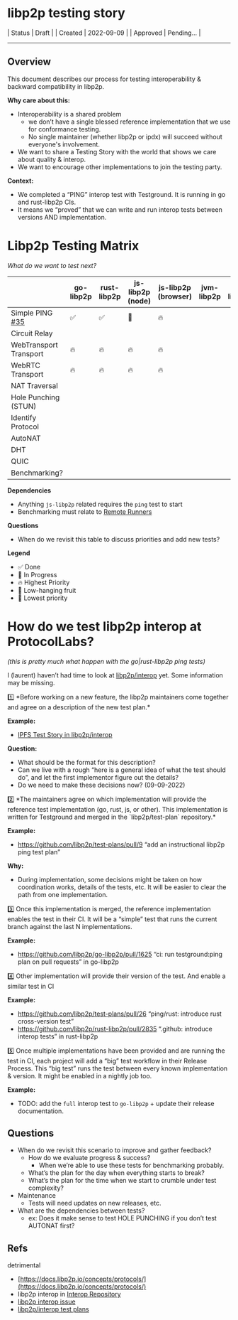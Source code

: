 # libp2p testing story

| Status        | Draft         |
| Created       | 2022-09-09    |
| Approved      | Pending…      |

---

## Overview

This document describes our process for testing interoperability & backward compatibility in libp2p.

**Why care about this:**

- Interoperability is a shared problem
    - we don’t have a single blessed reference implementation that we use for conformance testing.
    - No single maintainer (whether libp2p or ipdx) will succeed without everyone's involvement.
- We want to share a Testing Story with the world that shows we care about quality & interop.
- We want to encourage other implementations to join the testing party.

**Context:**

- We completed a “PING” interop test with Testground. It is running in go and rust-libp2p CIs.
- It means we “proved” that we can write and run interop tests between versions AND implementation.

# Libp2p Testing Matrix

*What do we want to test next?*

|                                   | go-libp2p | rust-libp2p | js-libp2p (node) | js-libp2p (browser) | jvm-libp2p | nim-libp2p |
| ---                               | ---       | ---         | ---              | ---                 | ---        | ---        |
| Simple PING [#35][issue-35]       | ✅ | ✅ | 🍎 | 🔥 |  |  |
| Circuit Relay                     |  |  |  |  |  |  |
| WebTransport Transport            | 🔥 | 🔥 | 🔥 | 🔥 |  |  |
| WebRTC Transport                  | 🔥 | 🔥 | 🔥 | 🔥 |  |  |
| NAT Traversal                     |  |  |  |  |  |  |
| Hole Punching (STUN)              |  |  |  |  |  |  |
| Identify Protocol                 |  |  |  |  |  |  |
| AutoNAT                           |  |  |  |  |  |  |
| DHT                               |  |  |  |  |  |  |
| QUIC                              |  |  |  |  |  |  |
| Benchmarking?                     |  |  |  |  |  |  |

**Dependencies**

- Anything `js-libp2p` related requires the `ping` test to start
- Benchmarking must relate to [Remote Runners][remote-runners]

**Questions**

- When do we revisit this table to discuss priorities and add new tests?

**Legend**

- ✅ Done
- 🚚 In Progress
- 🔥 Highest Priority
- 🍎 Low-hanging fruit
- 🧊 Lowest priority

# How do we test libp2p interop at ProtocolLabs?

*(this is pretty much what happen with the go|rust-libp2p ping tests)*

I (laurent) haven’t had time to look at [libp2p/interop](https://github.com/libp2p/interop/actions/runs/3021456724) yet. Some information may be missing.

<aside>
1️⃣ *Before working on a new feature, the libp2p maintainers come together and agree on a description of the new test plan.*

</aside>

**Example:**

- [IPFS Test Story in libp2p/interop](https://github.com/libp2p/interop/blob/master/pdd/PDD-THE-IPFS-BUNDLE.md)

**Question:**

- What should be the format for this description?
- Can we live with a rough “here is a general idea of what the test should do”, and let the first implementor figure out the details?
- Do we need to make these decisions now? (09-09-2022)

<aside>
2️⃣ *The maintainers agree on which implementation will provide the reference test implementation (go, rust, js, or other). This implementation is written for Testground and merged in the `libp2p/test-plan` repository.*

</aside>

**Example:**

- https://github.com/libp2p/test-plans/pull/9 “add an instructional libp2p ping test plan”

**Why:**

- During implementation, some decisions might be taken on how coordination works, details of the tests, etc. It will be easier to clear the path from one implementation.

<aside>
3️⃣ Once this implementation is merged, the reference implementation enables the test in their CI. It will be a “simple” test that runs the current branch against the last N implementations.

</aside>

**Example:**

- https://github.com/libp2p/go-libp2p/pull/1625 “ci: run testground:ping plan on pull requests” in go-libp2p

<aside>
4️⃣ Other implementation will provide their version of the test. And enable a similar test in CI

</aside>

**Example:**

- https://github.com/libp2p/test-plans/pull/26 “ping/rust: introduce rust cross-version test”
- https://github.com/libp2p/rust-libp2p/pull/2835 “.github: introduce interop tests” in rust-libp2p

<aside>
5️⃣ Once multiple implementations have been provided and are running the test in CI, each project will add a “big” test workflow in their Release Process.
This “big test” runs the test between every known implementation & version.
It might be enabled in a nightly job too.

</aside>

**Example:**

- TODO: add the `full` interop test to `go-libp2p` + update their release documentation.

## Questions

- When do we revisit this scenario to improve and gather feedback?
    - How do we evaluate progress & success?
        - When we’re able to use these tests for benchmarking probably.
    - What’s the plan for the day when everything starts to break?
    - What’s the plan for the time when we start to crumble under test complexity?
- Maintenance
    - Tests will need updates on new releases, etc.
- What are the dependencies between tests?
    - ex: Does it make sense to test HOLE PUNCHING if you don’t test AUTONAT first?

## Refs

detrimental

- [https://docs.libp2p.io/concepts/protocols/](https://docs.libp2p.io/concepts/protocols/)
- libp2p interop in [Interop Repository](https://github.com/libp2p/interop)
- [libp2p interop issue](https://github.com/libp2p/interop/issues/70)
- [libp2p/interop test plans](https://github.com/libp2p/interop/blob/master/pdd/PDD-THE-IPFS-BUNDLE.md)


[issue-35]: https://github.com/libp2p/test-plans/issues/35
[remote-runners]: https://pl-strflt.notion.site/Remote-Runners-c4ad4886c4294fb6a6f8afd9c0c5b73c